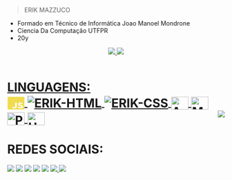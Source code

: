  >ERIK MAZZUCO
- Formado em Técnico de Informática Joao Manoel Mondrone
- Ciencia Da Computação UTFPR
- 20y

<div align="center">
<a href="https://github.com/ErikMazzuco">
 <img   height="160em" src="https://github-readme-stats.vercel.app/api?username=ErikMazzuco&show_icons=true&theme=dracula&hide_border=true&include_all_commits=true&count_private=true&bg_color=0D1117"/>
 <img height="160em"
         src="https://github-readme-streak-stats.herokuapp.com/?user=ErikMazzuco&theme=dracula&hide_border=true&stroke=0000&background=0D1117&ring=e05397&fire=e05397&currStreakLabel=e05397"/>
  </div>
<div style="display: inline_block"><br>
<h1 title="SOMENTE BÁSICO">LINGUAGENS: </br>
<img align="center" title="JAVA SCRIPT" alt="ERIK-Js" height="30" width="40" src="https://raw.githubusercontent.com/devicons/devicon/master/icons/javascript/javascript-plain.svg">
  <img align="center" title="HTML5"alt="ERIK-HTML" height="30" width="40" src="https://cdn.jsdelivr.net/gh/devicons/devicon/icons/html5/html5-plain.svg">
  <img align="center" title="CSS" alt="ERIK-CSS" height="30" width="40" src="https://cdn.jsdelivr.net/gh/devicons/devicon/icons/css3/css3-plain.svg">
  <img align="center" title="ANDROID" height="30" width="40" src="https://cdn.jsdelivr.net/gh/devicons/devicon/icons/android/android-plain.svg" />
  <img align="center" title="MYSQL" height="30" width="40"src="https://cdn.jsdelivr.net/gh/devicons/devicon/icons/mysql/mysql-original.svg" />
   <img align="center" title="PHP" height="30" width="40" src="https://cdn.jsdelivr.net/gh/devicons/devicon/icons/php/php-plain.svg" />  
 <img align="center" title="UNITY" height="30" width="40" src="https://www.ambient-it.net/wp-content/uploads/2018/09/unity-175.png"/>
 <img align="right" height="160em" src="https://github-readme-stats.vercel.app/api/top-langs/?username=ErikMazzuco&layout=compact&langs_count=7&theme=apprentice&hide_border=true&bg_color=0D1117"/>
 
 
</div></a> </h1>           
 <h1  >REDES SOCIAIS:</br></h1>
<div>
  <a title="Youtube" href="[https://www.youtube.com/channel/UCDiZI8C5fvnYtiht-28jvkQ" target="_blank"><img src="https://img.shields.io/badge/YouTube-FF0000? style=&logo=youtube&logoColor=white](https://img.shields.io/badge/YouTube-FF0000?%20style=&logo=youtube&logoColor=white%22%20height=%2225em%22%20target=%22_blank)" height="25em" target="_blank"></a>
 <a title="Instagram"  href="https://www.instagram.com/erikmazzuco/"target="_blank"><img src="https://img.shields.io/badge/-Instagram-%23E4405F?style=&logo=instagram&logoColor=white" height="25em" target="_blank"></a>
<a title="Twitch"  href="https://www.twitch.tv/erikmazzuco"target="_blank"><img src="https://img.shields.io/badge/Twitch-9146FF?style=&logo=twitch&logoColor=white" height="25em" target="_blank"></a>
<a title="Discord"  href="https://discordapp.com/users/ErikMazzuco#2437" target="_blank"><img src="https://img.shields.io/badge/Discord-7289DA?style=for-the- badge&logo=discord&logoColor=white" height="25em" target="_blank"></a>
  <a title="E-mail"  href="erikmazzucomatheus789@gmail.com"><img src="https://img.shields.io/badge/-Gmail-%23333?style=&logo=gmail&logoColor=white" height="25em" destino="_blank"></a>
  <a title="Linkdin"  href="https://www.linkedin.com/in/erikmazzuco/" target="_blank"><img src="https://img.shields.io/badge/-LinkedIn-%230077B5?style=for-the- badge&logo=linkedin&logoColor=white" height="25em" target="_blank"> </a>
  <a title="Whatsapp"  href="https://api.whatsapp.com/send?phone=5545999291895" target="_blank"><img src="https://img.shields.io/badge/WhatsApp-25D366?style=&logo=whatsapp&logoColor=white" height="25em" target="_blank"> </a>
  
</div>




<!--![Animação dee cobra](https://github.com/ErikMazzuco/ErikMazzuco/blob/output/github-contribution-grid-snake.svg)-->
